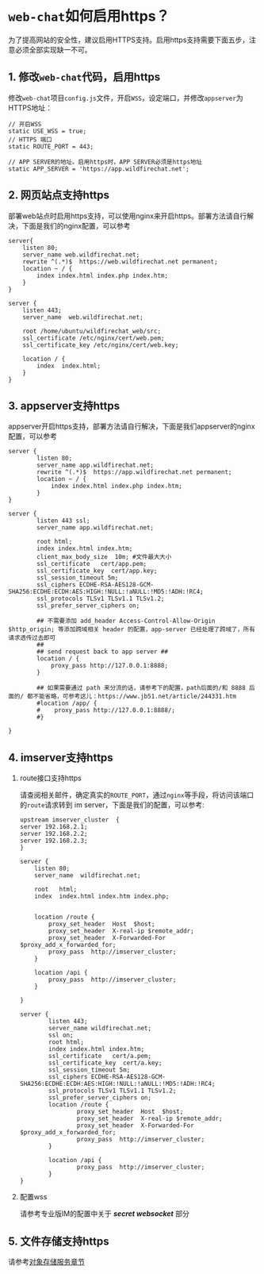 # ```web-chat```如何启用https？
为了提高网站的安全性，建议启用HTTPS支持。启用https支持需要下面五步，注意必须全部实现缺一不可。

## 1. 修改```web-chat```代码，启用https
修改```web-chat```项目```config.js```文件，开启```WSS```，设定端口，并修改```appserver```为HTTPS地址：
```
// 开启WSS
static USE_WSS = true;
// HTTPS 端口
static ROUTE_PORT = 443;

// APP SERVER的地址。启用https时，APP SERVER必须是https地址
static APP_SERVER = 'https://app.wildfirechat.net';
```

## 2. 网页站点支持https
部署web站点时启用https支持，可以使用nginx来开启https。部署方法请自行解决，下面是我们的nginx配置，可以参考
```
server{
    listen 80;
    server_name web.wildfirechat.net;
    rewrite ^(.*)$  https://web.wildfirechat.net permanent;
    location ~ / {
        index index.html index.php index.htm;
    }
}

server {
    listen 443;
    server_name  web.wildfirechat.net;

    root /home/ubuntu/wildfirechat_web/src;
    ssl_certificate /etc/nginx/cert/web.pem;
    ssl_certificate_key /etc/nginx/cert/web.key;

    location / {
        index  index.html;
    }
}
```

## 3. appserver支持https
appserver开启https支持，部署方法请自行解决，下面是我们appserver的nginx配置，可以参考
```
server {
        listen 80;
        server_name app.wildfirechat.net;
        rewrite ^(.*)$  https://app.wildfirechat.net permanent;
        location ~ / {
            index index.html index.php index.htm;
        }
}

server {
        listen 443 ssl;
        server_name app.wildfirechat.net;

        root html;
        index index.html index.htm;
        client_max_body_size  10m; #文件最大大小
        ssl_certificate   cert/app.pem;
        ssl_certificate_key  cert/app.key;
        ssl_session_timeout 5m;
        ssl_ciphers ECDHE-RSA-AES128-GCM-SHA256:ECDHE:ECDH:AES:HIGH:!NULL:!aNULL:!MD5:!ADH:!RC4;
        ssl_protocols TLSv1 TLSv1.1 TLSv1.2;
        ssl_prefer_server_ciphers on;

        ## 不需要添加 add_header Access-Control-Allow-Origin $http_origin; 等添加跨域相关 header 的配置，app-server 已经处理了跨域了，所有请求透传过去即可
        ##
        ## send request back to app server ##
        location / {
            proxy_pass http://127.0.0.1:8888;
        }

        ## 如果需要通过 path 来分流的话，请参考下的配置，path后面的/和 8888 后面的/ 都不能省略，可参考这儿：https://www.jb51.net/article/244331.htm
        #location /app/ {
        #    proxy_pass http://127.0.0.1:8888/;
        #}

}
```

## 4. imserver支持https
1. route接口支持https

    请查阅相关邮件，确定真实的```ROUTE_PORT```，通过```nginx```等手段，将访问该端口的```route```请求转到 im server，下面是我们的配置，可以参考:
    ```
    upstream imserver_cluster  {
    server 192.168.2.1;
    server 192.168.2.2;
    server 192.168.2.3;
    }

    server {
        listen 80;
        server_name  wildfirechat.net;

        root   html;
        index  index.html index.htm index.php;


        location /route {
            proxy_set_header  Host  $host;
            proxy_set_header  X-real-ip $remote_addr;
            proxy_set_header  X-Forwarded-For $proxy_add_x_forwarded_for;
            proxy_pass  http://imserver_cluster;
        }

        location /api {
            proxy_pass  http://imserver_cluster;
        }

    }

    server {
            listen 443;
            server_name wildfirechat.net;
            ssl on;
            root html;
            index index.html index.htm;
            ssl_certificate   cert/a.pem;
            ssl_certificate_key  cert/a.key;
            ssl_session_timeout 5m;
            ssl_ciphers ECDHE-RSA-AES128-GCM-SHA256:ECDHE:ECDH:AES:HIGH:!NULL:!aNULL:!MD5:!ADH:!RC4;
            ssl_protocols TLSv1 TLSv1.1 TLSv1.2;
            ssl_prefer_server_ciphers on;
            location /route {
                    proxy_set_header  Host  $host;
                    proxy_set_header  X-real-ip $remote_addr;
                    proxy_set_header  X-Forwarded-For $proxy_add_x_forwarded_for;
                    proxy_pass  http://imserver_cluster;
            }

            location /api {
                    proxy_pass  http://imserver_cluster;
            }
    }
    ```
2. 配置wss

    请参考专业版IM的配置中关于 ***secret websocket*** 部分

## 5. 文件存储支持https
请参考[对象存储服务章节](../../server/oss.md)
